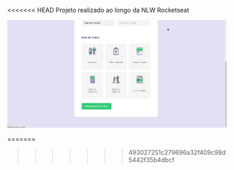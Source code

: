 <<<<<<< HEAD
Projeto realizado ao longo da NLW Rocketseat

<p align="center">
<img src="/img/ecoleta.gif">
</p>
=======

>>>>>>> 493027251c279696a32f409c98d5442f35b4dbcf
